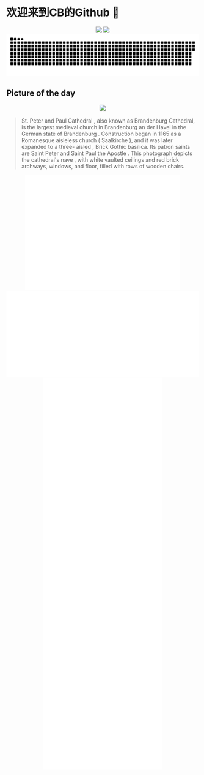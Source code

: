 
# 欢迎来到CB的Github 👋

<div align="center">
  <img height="137px" src="https://github-readme-stats.vercel.app/api?username=SuperCB&show_icons=true&theme=radical" />
  <img height="137px" src="https://github-readme-stats.vercel.app/api/top-langs/?username=SuperCB&hide_title=true&hide_border=true&layout=compact&langs_count=6&text_color=000&icon_color=fff" />
</div>


<div align="center">
    <img src="./contribution-snake/github-contribution-grid-snake.svg" />
</div>



## Picture of the day
<div align="center">
  <img width=400px src="https://upload.wikimedia.org/wikipedia/commons/thumb/d/d7/Dom_St._Peter_und_Paul_%28Brandenburg_an_der_Havel%29_01_%28MK%29.jpg/600px-Dom_St._Peter_und_Paul_%28Brandenburg_an_der_Havel%29_01_%28MK%29.jpg" />
</div>

>St. Peter and Paul Cathedral , also known as Brandenburg Cathedral, is the largest medieval church in  Brandenburg an der Havel  in the German state of  Brandenburg . Construction began in 1165 as a  Romanesque  aisleless church ( Saalkirche ), and it was later expanded to a three- aisled ,  Brick Gothic  basilica. Its  patron saints  are  Saint Peter  and  Saint Paul the Apostle . This photograph depicts the cathedral's  nave , with white vaulted ceilings and red brick archways, windows, and floor, filled with rows of wooden chairs.



<div align="center">
  <img height="300px" src="base_metrics.svg" />
  <img  src="metrics.plugin.calendar.full.svg" />
</div>


<div align="center">
  <img  src="plugin_metrics.svg" /> 
</div>
